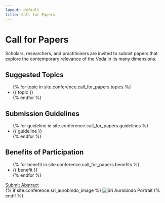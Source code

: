 ```yaml
---
layout: default
title: Call for Papers
---
```


<div class="prose prose-lg max-w-none">
  <h1 class="text-3xl font-bold text-green-800 mb-6">Call for Papers</h1>

  <p>Scholars, researchers, and practitioners are invited to submit papers that explore the contemporary relevance of the Veda in its many dimensions.</p>

  <h2 class="text-2xl font-bold mt-8 mb-4">Suggested Topics</h2>
  <ul class="list-disc pl-6 space-y-2">
    {% for topic in site.conference.call_for_papers.topics %}
    <li>{{ topic }}</li>
    {% endfor %}
  </ul>

  <h2 class="text-2xl font-bold mt-8 mb-4">Submission Guidelines</h2>
  <ul class="list-disc pl-6 space-y-2">
    {% for guideline in site.conference.call_for_papers.guidelines %}
    <li>{{ guideline }}</li>
    {% endfor %}
  </ul>

  <h2 class="text-2xl font-bold mt-8 mb-4">Benefits of Participation</h2>
  <ul class="list-disc pl-6 space-y-2">
    {% for benefit in site.conference.call_for_papers.benefits %}
    <li>{{ benefit }}</li>
    {% endfor %}
  </ul>

  <div class="text-center mt-8">
    <a href="/contact" class="btn">Submit Abstract</a>
  </div>

  <div class="flex justify-end mt-8">
    {% if site.conference.sri_aurobindo_image %}
    <img src="{{ site.conference.sri_aurobindo_image }}" alt="Sri Aurobindo Portrait" class="w-48 h-auto rounded-full">
    {% endif %}
  </div>
</div>